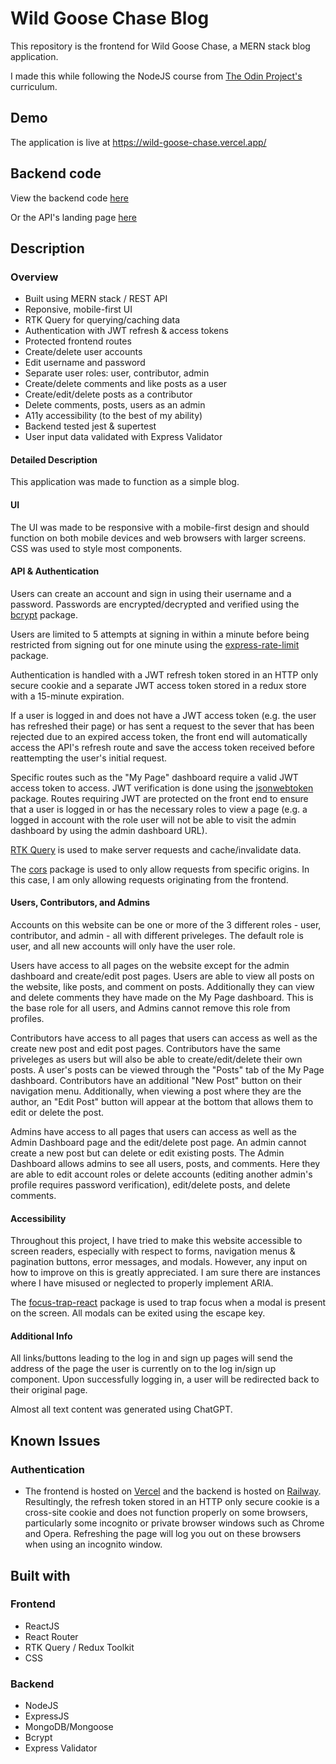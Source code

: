 # Wild Goose Chase Blog

This repository is the frontend for Wild Goose Chase, a MERN stack blog application.

I made this while following the NodeJS course from [The Odin Project's](https://www.theodinproject.com/) curriculum.

## Demo

The application is live at https://wild-goose-chase.vercel.app/

## Backend code

View the backend code [here](https://github.com/Stillwell-C/blog-api)

Or the API's landing page [here](https://wild-goose-chase-api-production.up.railway.app)

## Description

### Overview

- Built using MERN stack / REST API
- Reponsive, mobile-first UI
- RTK Query for querying/caching data
- Authentication with JWT refresh & access tokens
- Protected frontend routes
- Create/delete user accounts
- Edit username and password
- Separate user roles: user, contributor, admin
- Create/delete comments and like posts as a user
- Create/edit/delete posts as a contributor
- Delete comments, posts, users as an admin
- A11y accessibility (to the best of my ability)
- Backend tested jest & supertest
- User input data validated with Express Validator

#### Detailed Description

This application was made to function as a simple blog.

#### UI

The UI was made to be responsive with a mobile-first design and should function on both mobile devices and web browsers with larger screens. CSS was used to style most components.

#### API & Authentication

Users can create an account and sign in using their username and a password. Passwords are encrypted/decrypted and verified using the [bcrypt](https://www.npmjs.com/package/bcrypt) package.

Users are limited to 5 attempts at signing in within a minute before being restricted from signing out for one minute using the [express-rate-limit](https://www.npmjs.com/package/express-rate-limit) package.

Authentication is handled with a JWT refresh token stored in an HTTP only secure cookie and a separate JWT access token stored in a redux store with a 15-minute expiration.

If a user is logged in and does not have a JWT access token (e.g. the user has refreshed their page) or has sent a request to the sever that has been rejected due to an expired access token, the front end will automatically access the API's refresh route and save the access token received before reattempting the user's initial request.

Specific routes such as the "My Page" dashboard require a valid JWT access token to access. JWT verification is done using the [jsonwebtoken](https://www.npmjs.com/package/jsonwebtoken) package. Routes requiring JWT are protected on the front end to ensure that a user is logged in or has the necessary roles to view a page (e.g. a logged in account with the role user will not be able to visit the admin dashboard by using the admin dashboard URL).

[RTK Query](https://redux-toolkit.js.org/rtk-query/overview) is used to make server requests and cache/invalidate data.

The [cors](https://www.npmjs.com/package/cors) package is used to only allow requests from specific origins. In this case, I am only allowing requests originating from the frontend.

#### Users, Contributors, and Admins

Accounts on this website can be one or more of the 3 different roles - user, contributor, and admin - all with different priveleges. The default role is user, and all new accounts will only have the user role.

Users have access to all pages on the website except for the admin dashboard and create/edit post pages. Users are able to view all posts on the website, like posts, and comment on posts. Additionally they can view and delete comments they have made on the My Page dashboard. This is the base role for all users, and Admins cannot remove this role from profiles.

Contributors have access to all pages that users can access as well as the create new post and edit post pages. Contributors have the same priveleges as users but will also be able to create/edit/delete their own posts. A user's posts can be viewed through the "Posts" tab of the My Page dashboard. Contributors have an additional "New Post" button on their navigation menu. Additionally, when viewing a post where they are the author, an "Edit Post" button will appear at the bottom that allows them to edit or delete the post.

Admins have access to all pages that users can access as well as the Admin Dashboard page and the edit/delete post page. An admin cannot create a new post but can delete or edit existing posts. The Admin Dashboard allows admins to see all users, posts, and comments. Here they are able to edit account roles or delete accounts (editing another admin's profile requires password verification), edit/delete posts, and delete comments.

#### Accessibility

Throughout this project, I have tried to make this website accessible to screen readers, especially with respect to forms, navigation menus & pagination buttons, error messages, and modals. However, any input on how to improve on this is greatly appreciated. I am sure there are instances where I have misused or neglected to properly implement ARIA.

The [focus-trap-react](https://www.npmjs.com/package/focus-trap-react) package is used to trap focus when a modal is present on the screen. All modals can be exited using the escape key.

#### Additional Info

All links/buttons leading to the log in and sign up pages will send the address of the page the user is currently on to the log in/sign up component. Upon successfully logging in, a user will be redirected back to their original page.

Almost all text content was generated using ChatGPT.

## Known Issues

### Authentication

- The frontend is hosted on [Vercel](https://vercel.com/) and the backend is hosted on [Railway](https://railway.app/). Resultingly, the refresh token stored in an HTTP only secure cookie is a cross-site cookie and does not function properly on some browsers, particularly some incognito or private browser windows such as Chrome and Opera. Refreshing the page will log you out on these browsers when using an incognito window.

## Built with

### Frontend

- ReactJS
- React Router
- RTK Query / Redux Toolkit
- CSS

### Backend

- NodeJS
- ExpressJS
- MongoDB/Mongoose
- Bcrypt
- Express Validator
